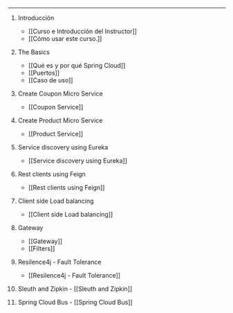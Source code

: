 
---

1. Introducción
	- [[Curso e Introducción del Instructor]]
	- [[Cómo usar este curso.]]

2. The Basics
	- [[Qué es y por qué Spring Cloud]]
	- [[Puertos]]
	- [[Caso de uso]]

3.  Create Coupon Micro Service
	- [[Coupon Service]]

 4.  Create Product Micro Service
	 - [[Product Service]]

 5.  Service discovery using Eureka
	 - [[Service discovery using Eureka]]

 6.  Rest clients using Feign
	 - [[Rest clients using Feign]]

 7.  Client side Load balancing
	 - [[Client side Load balancing]]

 8.  Gateway
	 - [[Gateway]]
	 - [[Filters]]

 9.  Resilence4j - Fault Tolerance
	 - [[Resilence4j - Fault Tolerance]]

 10.  Sleuth and Zipkin
	 - [[Sleuth and Zipkin]]

 11.  Spring Cloud Bus
	 - [[Spring Cloud Bus]]

